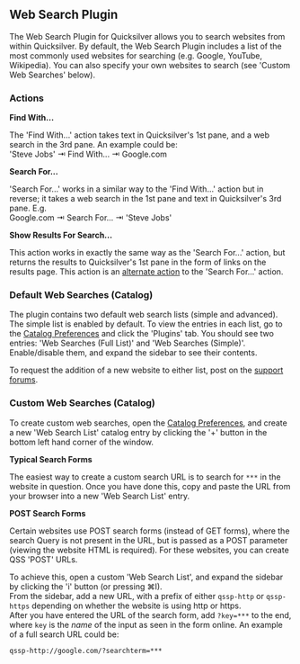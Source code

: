 ## Web Search Plugin

The Web Search Plugin for Quicksilver allows you to search websites from within Quicksilver. By default, the Web Search Plugin includes a list of the most commonly used websites for searching (e.g. Google, YouTube, Wikipedia). You can also specify your own websites to search (see 'Custom Web Searches' below).

### Actions

**Find With...**

The 'Find With...' action takes text in Quicksilver's 1st pane, and a web search in the 3rd pane. An example could be:    
'Steve Jobs' ⇥ Find With... ⇥ Google.com

**Search For...**

'Search For...' works in a similar way to the 'Find With...' action but in reverse; it takes a web search in the 1st pane and text in Quicksilver's 3rd pane. E.g.    
Google.com ⇥ Search For... ⇥ 'Steve Jobs'

**Show Results For Search...**

This action works in exactly the same way as the 'Search For...' action, but returns the results to Quicksilver's 1st pane in the form of links on the results page. This action is an [alternate action](http://qsapp.com/wiki/Alternate_Actions) to the 'Search For...' action.

### Default Web Searches (Catalog)

The plugin contains two default web search lists (simple and advanced). The simple list is enabled by default. To view the entries in each list, go to the [Catalog Preferences](qs://preferences#QSCatalogPrefPane) and click the 'Plugins' tab. You should see two entries: 'Web Searches (Full List)' and 'Web Searches (Simple)'. Enable/disable them, and expand the sidebar to see their contents.

To request the addition of a new website to either list, post on the [support forums](http://groups.google.com/group/blacktree-quicksilver/topics?gvc=2).

### Custom Web Searches (Catalog)

To create custom web searches, open the [Catalog Preferences](qs://preferences#QSCatalogPrefPane), and create a new 'Web Search List' catalog entry by clicking the '+' button in the bottom left hand corner of the window.

**Typical Search Forms**

The easiest way to create a custom search URL is to search for `***` in the website in question. Once you have done this, copy and paste the URL from your browser into a new 'Web Search List' entry.

**POST Search Forms**

Certain websites use POST search forms (instead of GET forms), where the search Query is not present in the URL, but is passed as a POST parameter (viewing the website HTML is required). For these websites, you can create QSS 'POST' URLs.    

To achieve this, open a custom 'Web Search List', and expand the sidebar by clicking the 'i' button (or pressing ⌘I).    
From the sidebar, add a new URL, with a prefix of either `qssp-http` or `qssp-https` depending on whether the website is using http or https.    
After you have entered the URL of the search form, add `?key=***` to the end, where `key` is the *name* of the input as seen in the form online. An example of a full search URL could be:
```
qssp-http://google.com/?searchterm=***
```
